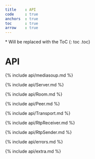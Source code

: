 ```yaml
---
title    : API
code     : true
anchors  : true
toc      : true
arrow    : true
---
```


<div markdown='1' class='toc-wrapper api'>
  * Will be replaced with the ToC
  {: toc .toc}
</div>

<div markdown='1' class='toc-button loading'>
</div>


# API

{% include api/mediasoup.md %}

{% include api/Server.md %}

{% include api/Room.md %}

{% include api/Peer.md %}

{% include api/Transport.md %}

{% include api/RtpReceiver.md %}

{% include api/RtpSender.md %}

{% include api/errors.md %}

{% include api/extra.md %}
